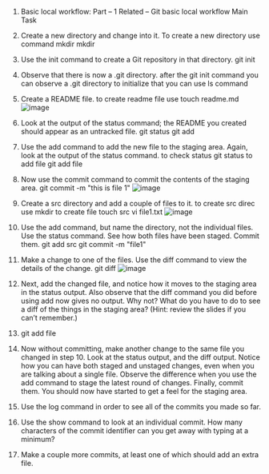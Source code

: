 1. Basic local workflow: Part – 1
Related – Git basic local workflow
Main Task
1. Create a new directory and change into it.
   To create a new directory use command mkdir
   mkdir <filename>
   
2. Use the init command to create a Git repository in that directory.
  git init 
3. Observe that there is now a .git directory.
  after the git init command you can observe a .git directory  to initialize that you can use ls command 
4. Create a README file.
    to create readme file use touch readme.md
   ![image](https://github.com/Hitashikankran/MST/assets/156875388/48ef8d83-5ac0-44b5-adf2-14c45a6a33ca)

5. Look at the output of the status command; the README you created should appear as an untracked file.
   git status
   git add 
 
6. Use the add command to add the new file to the staging area. Again, look at the output of the status command.
   to check status git status
   to add file git add file 
7. Now use the commit command to commit the contents of the staging area.
    git commit -m "this is file 1"
   ![image](https://github.com/Hitashikankran/MST/assets/156875388/2637e79c-5e88-4a6a-8906-1fef9df20750)

 
8. Create a src directory and add a couple of files to it.
   to create src direc use mkdir
   to create file touch src
   vi file1.txt
   ![image](https://github.com/Hitashikankran/MST/assets/156875388/53ac2f28-54e9-4eb9-95dd-844cff9c8951)

9. Use the add command, but name the directory, not the individual files. Use the status command. See how both files have been staged. Commit them.
   git add src
   git commit -m "file1"
10. Make a change to one of the files. Use the diff command to view the details of the change.
     git diff
    ![image](https://github.com/Hitashikankran/MST/assets/156875388/6dd834c8-81f8-428f-8cd8-3ecec8559b38)

11. Next, add the changed file, and notice how it moves to the staging area in the status output. Also observe that the diff command you did before using add now gives no output. Why not? What do you have to do to see a diff of the things in the staging area? (Hint: review the slides if you can’t remember.)
12. git add file 
13. Now without committing, make another change to the same file you changed in step 10. Look at the status output, and the diff output. Notice how you can have both staged and unstaged changes, even when you are talking about a single file. Observe the difference when you use the add command to stage the latest round of changes. Finally, commit them. You should now have started to get a feel for the staging area.
14. Use the log command in order to see all of the commits you made so far.
18. Use the show command to look at an individual commit. How many characters of the commit identifier can you get away with typing at a minimum?
19. Make a couple more commits, at least one of which should add an extra file.
